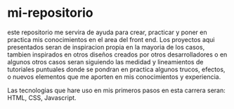 # mi-repositorio

este repositorio me servira de ayuda para crear, practicar y poner en practica mis conocimientos en el area del front end. Los proyectos aqui presentados seran
de inspiracion propia en la mayoria de los casos, tambien inspirados en otros diseños creados por otros desarrolladores o en algunos otros casos seran siguiendo
las medidad y lineamientos de tutoriales puntuales donde se pondran en practica algunos trucos, efectos, o nuevos elementos que me aporten en mis conocimientos y
experiencia. 

Las tecnologias que hare uso en mis primeros pasos en esta carrera seran: HTML, CSS, Javascript.
